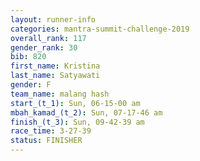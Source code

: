 ```yaml
---
layout: runner-info 
categories: mantra-summit-challenge-2019 
overall_rank: 117
gender_rank: 30
bib: 820
first_name: Kristina
last_name: Satyawati
gender: F
team_name: malang hash
start_(t_1): Sun, 06-15-00 am
mbah_kamad_(t_2): Sun, 07-17-46 am
finish_(t_3): Sun, 09-42-39 am
race_time: 3-27-39
status: FINISHER
---
```

